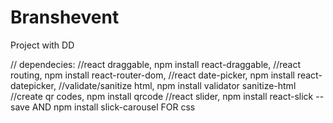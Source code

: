 # Branshevent
Project with DD 


// dependecies:
//react draggable, npm install react-draggable,
//react routing, npm install react-router-dom,
//react date-picker, npm install react-datepicker,
//validate/sanitize html, npm install validator sanitize-html
//create qr codes, npm install qrcode
//react slider, npm install react-slick --save AND npm install slick-carousel FOR css